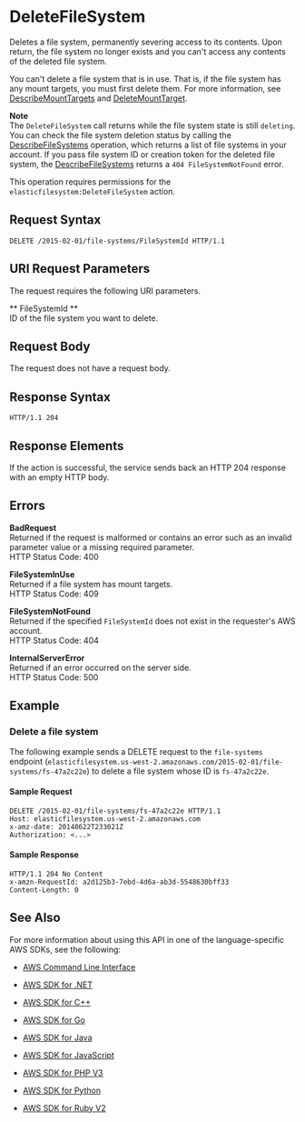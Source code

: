 # DeleteFileSystem<a name="API_DeleteFileSystem"></a>

Deletes a file system, permanently severing access to its contents\. Upon return, the file system no longer exists and you can't access any contents of the deleted file system\.

 You can't delete a file system that is in use\. That is, if the file system has any mount targets, you must first delete them\. For more information, see [DescribeMountTargets](API_DescribeMountTargets.md) and [DeleteMountTarget](API_DeleteMountTarget.md)\. 

**Note**  
The `DeleteFileSystem` call returns while the file system state is still `deleting`\. You can check the file system deletion status by calling the [DescribeFileSystems](API_DescribeFileSystems.md) operation, which returns a list of file systems in your account\. If you pass file system ID or creation token for the deleted file system, the [DescribeFileSystems](API_DescribeFileSystems.md) returns a `404 FileSystemNotFound` error\.

This operation requires permissions for the `elasticfilesystem:DeleteFileSystem` action\.

## Request Syntax<a name="API_DeleteFileSystem_RequestSyntax"></a>

```
DELETE /2015-02-01/file-systems/FileSystemId HTTP/1.1
```

## URI Request Parameters<a name="API_DeleteFileSystem_RequestParameters"></a>

The request requires the following URI parameters\.

 ** FileSystemId **   
ID of the file system you want to delete\.

## Request Body<a name="API_DeleteFileSystem_RequestBody"></a>

The request does not have a request body\.

## Response Syntax<a name="API_DeleteFileSystem_ResponseSyntax"></a>

```
HTTP/1.1 204
```

## Response Elements<a name="API_DeleteFileSystem_ResponseElements"></a>

If the action is successful, the service sends back an HTTP 204 response with an empty HTTP body\.

## Errors<a name="API_DeleteFileSystem_Errors"></a>

 **BadRequest**   
Returned if the request is malformed or contains an error such as an invalid parameter value or a missing required parameter\.  
HTTP Status Code: 400

 **FileSystemInUse**   
Returned if a file system has mount targets\.  
HTTP Status Code: 409

 **FileSystemNotFound**   
Returned if the specified `FileSystemId` does not exist in the requester's AWS account\.  
HTTP Status Code: 404

 **InternalServerError**   
Returned if an error occurred on the server side\.  
HTTP Status Code: 500

## Example<a name="API_DeleteFileSystem_Examples"></a>

### Delete a file system<a name="API_DeleteFileSystem_Example_1"></a>

 The following example sends a DELETE request to the `file-systems` endpoint \(`elasticfilesystem.us-west-2.amazonaws.com/2015-02-01/file-systems/fs-47a2c22e`\) to delete a file system whose ID is `fs-47a2c22e`\. 

#### Sample Request<a name="API_DeleteFileSystem_Example_1_Request"></a>

```
DELETE /2015-02-01/file-systems/fs-47a2c22e HTTP/1.1
Host: elasticfilesystem.us-west-2.amazonaws.com
x-amz-date: 20140622T233021Z
Authorization: <...>
```

#### Sample Response<a name="API_DeleteFileSystem_Example_1_Response"></a>

```
HTTP/1.1 204 No Content
x-amzn-RequestId: a2d125b3-7ebd-4d6a-ab3d-5548630bff33
Content-Length: 0
```

## See Also<a name="API_DeleteFileSystem_SeeAlso"></a>

For more information about using this API in one of the language\-specific AWS SDKs, see the following:

+  [AWS Command Line Interface](http://docs.aws.amazon.com/goto/aws-cli/elasticfilesystem-2015-02-01/DeleteFileSystem) 

+  [AWS SDK for \.NET](http://docs.aws.amazon.com/goto/DotNetSDKV3/elasticfilesystem-2015-02-01/DeleteFileSystem) 

+  [AWS SDK for C\+\+](http://docs.aws.amazon.com/goto/SdkForCpp/elasticfilesystem-2015-02-01/DeleteFileSystem) 

+  [AWS SDK for Go](http://docs.aws.amazon.com/goto/SdkForGoV1/elasticfilesystem-2015-02-01/DeleteFileSystem) 

+  [AWS SDK for Java](http://docs.aws.amazon.com/goto/SdkForJava/elasticfilesystem-2015-02-01/DeleteFileSystem) 

+  [AWS SDK for JavaScript](http://docs.aws.amazon.com/goto/AWSJavaScriptSDK/elasticfilesystem-2015-02-01/DeleteFileSystem) 

+  [AWS SDK for PHP V3](http://docs.aws.amazon.com/goto/SdkForPHPV3/elasticfilesystem-2015-02-01/DeleteFileSystem) 

+  [AWS SDK for Python](http://docs.aws.amazon.com/goto/boto3/elasticfilesystem-2015-02-01/DeleteFileSystem) 

+  [AWS SDK for Ruby V2](http://docs.aws.amazon.com/goto/SdkForRubyV2/elasticfilesystem-2015-02-01/DeleteFileSystem) 